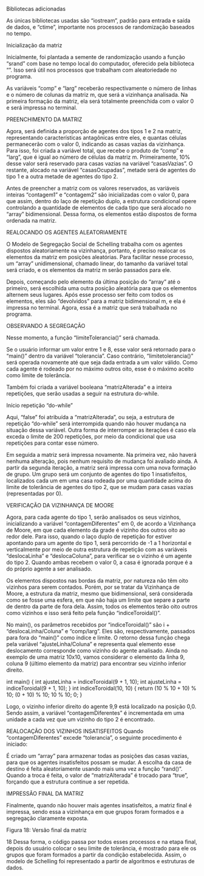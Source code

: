 Bibliotecas adicionadas

As únicas bibliotecas usadas são “iostream”, padrão para entrada e saída de
dados, e “ctime”, importante nos processos de randomização baseados no tempo.

Inicialização da matriz

Inicialmente, foi plantada a semente de randomização usando a função “srand”
com base no tempo local do computador, oferecido pela biblioteca “<ctime>”. Isso será
útil nos processos que trabalham com aleatoriedade no programa.

As variáveis “comp” e “larg” receberão respectivamente o número de linhas e o
número de colunas da matriz m, que será a vizinhança analisada. Na primeira
formação da matriz, ela será totalmente preenchida com o valor 0 e será impressa no
terminal.

PREENCHIMENTO DA MATRIZ

Agora, será definida a proporção de agentes dos tipos 1 e 2 na matriz,
representando características antagônicas entre eles, e quantas células
permanecerão com o valor 0, indicando as casas vazias da vizinhança. Para isso, foi
criada a variável total, que recebe o produto de “comp” e “larg”, que é igual ao número
de células da matriz m. Primeiramente, 10% desse valor será reservado para casas
vazias na variável “casasVazias”. O restante, alocado na variável “casasOcupadas”,
metade será de agentes do tipo 1 e a outra metade de agentes do tipo 2.


Antes de preencher a matriz com os valores reservados, as variáveis inteiras
“contagem1” e “contagem2” são inicializadas com o valor 0, para que assim, dentro 
do laço de repetição duplo, a estrutura condicional opere controlando a quantidade de
elementos de cada tipo que será alocado no “array” bidimensional. Dessa forma, os
elementos estão dispostos de forma ordenada na matriz.

REALOCANDO OS AGENTES ALEATORIAMENTE

O Modelo de Segregação Social de Schelling trabalha com os agentes
dispostos aleatoriamente na vizinhança, portanto, é preciso realocar os elementos da
matriz em posições aleatórias. Para facilitar nesse processo, um “array”
unidimensional, chamado linear, do tamanho da variável total será criado, e os
elementos da matriz m serão passados para ele.

Depois, começando pelo elemento da última posição do “array” até o primeiro,
será escolhida uma outra posição aleatória para que os elementos alternem seus
lugares. Após esse processo ser feito com todos os elementos, eles são “devolvidos”
para a matriz bidimensional m, e ela é impressa no terminal. Agora, essa é a matriz
que será trabalhada no programa.

OBSERVANDO A SEGREGAÇÃO

Nesse momento, a função “limiteTolerancia()” será chamada.

Se o usuário informar um valor entre 1 e 8, esse valor será retornado para o
“main()” dentro da variável “tolerancia”. Caso contrário, “limitetolerancia()” será
operada novamente até que seja dada entrada a um valor válido. Como cada agente
é rodeado por no máximo outros oito, esse é o máximo aceito como limite de
tolerância.

Também foi criada a variável booleana “matrizAlterada” e a inteira repetições,
que serão usadas a seguir na estrutura do-while.

Início repetição “do-while”

Aqui, “false” foi atribuída a “matrizAlterada”, ou seja, a estrutura de repetição
“do-while” será interrompida quando não houver mudança na situação dessa variável.
Outra forma de interromper as iterações é caso ela exceda o limite de 200 repetições,
por meio da condicional que usa repetições para contar esse número.

Em seguida a matriz será impressa novamente. Na primeira vez, não haverá
nenhuma alteração, pois nenhum requisito de mudança foi avaliado ainda. A partir da
segunda iteração, a matriz será impressa com uma nova formação de grupo. Um
grupo será um conjunto de agentes do tipo 1 insatisfeitos, localizados cada um em
uma casa rodeada por uma quantidade acima do limite de tolerância de agentes do
tipo 2, que se mudam para casas vazias (representadas por 0).

VERIFICAÇÃO DA VIZINHANÇA DE MOORE

Agora, para cada agente do tipo 1, serão analisados os seus vizinhos,
inicializando a variável “contagemDiferentes” em 0, de acordo a Vizinhança de Moore,
em que cada elemento da grade é vizinho dos outros oito ao redor dele. Para isso,
quando o laço duplo de repetição for estiver apontando para um agente do tipo 1, será
percorrido de -1 a 1 horizontal e verticalmente por meio de outra estrutura de repetição
com as variáveis “deslocaLinha” e “deslocaColuna”, para verificar se o vizinho é um
agente do tipo 2. Quando ambas recebem o valor 0, a casa é ignorada porque é a do
próprio agente a ser analisado.


Os elementos dispostos nas bordas da matriz, por natureza não têm oito
vizinhos para serem contados. Porém, por se tratar da Vizinhança de Moore, a
estrutura da matriz, mesmo que bidimensional, será considerada como se fosse uma
esfera, em que não haja um limite que separe a parte de dentro da parte de fora dela.
Assim, todos os elementos terão oito outros como vizinhos e isso será feito pela
função “indiceToroidal()”.


No main(), os parâmetros recebidos por “indiceToroidal()” são i +
“deslocaLinha/Coluna” e “comp/larg”. Eles são, respectivamente, passados para fora
do “main()” como índice e limite. O retorno dessa função chega pela variável
“ajusteLinha/Coluna” e representa qual elemento esse deslocamento corresponde
como vizinho do agente analisado. Ainda no exemplo de uma matriz 10x10, vamos
considerar o elemento da linha 9, coluna 9 (último elemento da matriz) para encontrar
seu vizinho inferior direito.

int main() {
int ajusteLinha = indiceToroidal(9 + 1, 10);
int ajusteLinha = indiceToroidal(9 + 1, 10);
}
int indiceToroidal(10, 10) {
return (10 % 10 + 10) % 10;
(0 + 10) % 10;
10 % 10;
0;
}

Logo, o vizinho inferior direito do agente 9,9 está localizado na posição 0,0.
Sendo assim, a variável “contagemDiferentes” é incrementada em uma unidade a
cada vez que um vizinho do tipo 2 é encontrado.

REALOCAÇÃO DOS VIZINHOS INSATISFEITOS
Quando “contagemDiferentes” excede “tolerancia”, o seguinte procedimento é
iniciado:


É criado um “array” para armazenar todas as posições das casas vazias, para
que os agentes insatisfeitos possam se mudar. A escolha da casa de destino é feita
aleatoriamente usando mais uma vez a função “rand()”. Quando a troca é feita, o valor
de “matrizAlterada” é trocado para “true”, forçando que a estrutura continue a ser
repetida.

IMPRESSÃO FINAL DA MATRIZ

Finalmente, quando não houver mais agentes insatisfeitos, a matriz final é
impressa, sendo essa a vizinhança em que grupos foram formados e a segregação
claramente exposta.

Figura 18: Versão final da matriz

18
Dessa forma, o código passa por todos esses processos e na etapa final, depois
do usuário colocar o seu limite de tolerância, é mostrado para ele os grupos que foram
formados a partir da condição estabelecida. Assim, o modelo de Schelling foi
representado a partir de algoritmos e estruturas de dados.
